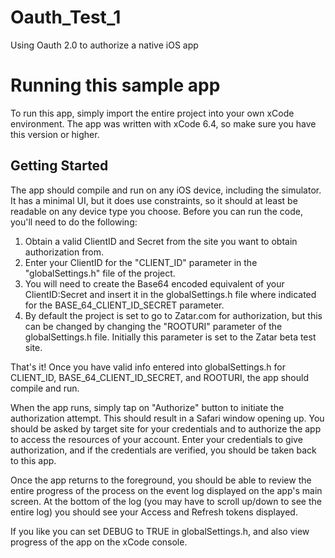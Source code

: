 # Oauth_Test_1
Using Oauth 2.0 to authorize a native iOS app 
# Running this sample app
To run this app, simply import the entire project into your own xCode environment. The app was written with xCode 6.4, so make sure you have this version or higher.
## Getting Started
The app should compile and run on any iOS device, including the simulator. It has a minimal UI, but it does use constraints, so it should at least be readable on any device type you choose.
Before you can run the code, you'll need to do the following:

 1. Obtain a valid ClientID and Secret from the site you want to obtain authorization from.  
 2. Enter your ClientID for the "CLIENT_ID" parameter in the "globalSettings.h" file of the project.
 3. You will need to create the Base64 encoded equivalent of your ClientID:Secret and insert it in the globalSettings.h file where indicated for the BASE_64_CLIENT_ID_SECRET parameter.
 4. By default the project is set to go to Zatar.com for authorization, but this can be changed by changing the "ROOTURI" parameter of the globalSettings.h file. Initially this parameter is set to the Zatar beta test site.

That's it! Once you have valid info entered into globalSettings.h for CLIENT_ID, BASE_64_CLIENT_ID_SECRET, and ROOTURI, the app should compile and run.

When the app runs, simply tap on "Authorize" button to initiate the authorization attempt. This should result in a Safari window opening up. You should be asked by target site for your credentials and to authorize the app to access the resources of your account. Enter your credentials to give authorization, and if the credentials are verified, you should be taken back to this app. 

Once the app returns to the foreground, you should be able to review the entire progress of the process on the event log displayed on the app's main screen. At the bottom of the log (you may have to scroll up/down to see the entire log) you should see your Access and Refresh tokens displayed.

If you like you can set DEBUG to TRUE in globalSettings.h, and also view progress of the app on the xCode console.
